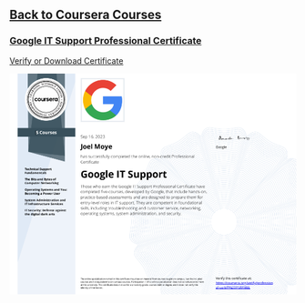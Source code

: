 ## [Back to Coursera Courses](/README.md)
### [Google IT Support Professional Certificate](https://www.coursera.org/professional-certificates/google-it-support)
[Verify or Download Certificate](https://www.coursera.org/account/accomplishments/professional-cert/PHZTXY39F8EE)

![](google-it-support.png)